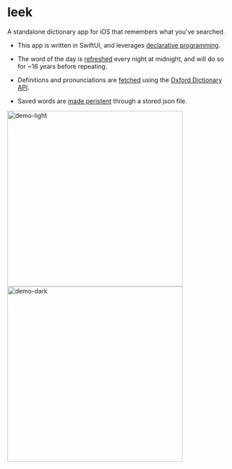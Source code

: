 # leek
A standalone dictionary app for iOS that remembers what you've searched.


- This app is written in SwiftUI, and leverages [declarative programming](https://github.com/DanielToby/leek/blob/main/leek/model/word_database.swift#:~:text=private(set)%20var%20words%3A%20%5BWord%5D%20%3D%20%5B%5D).

- The word of the day is [refreshed](https://github.com/DanielToby/leek/blob/main/leek/controllers/words_controller.swift#:~:text=%7D-,func%20calculateWordOfTheDay()%20%7B,%7D,-//%20Sets%20the%20currentWord) every night at midnight, and will do so for ~16 years before repeating.

- Definitions and pronunciations are [fetched](https://github.com/DanielToby/leek/blob/main/leek/utility/oxford_query_utility.swift#:~:text=func%20queryOxfordDefinitions(query%3A%20String%2C%20completion%3A%20%40escaping%20(WordData)%20%2D%3E%20Void)%20%7B) using the [Oxford Dictionary API](https://developer.oxforddictionaries.com/). 

- Saved words are [made peristent](https://github.com/DanielToby/leek/blob/main/leek/model/word_database.swift#:~:text=static%20func%20load(completion%3A%20%40escaping%20(Result%3C%5BWord%5D%2C%20Error%3E)%2D%3EVoid)%20%7B) through a stored json file.

<img src="demo-light.gif" alt="demo-light" width="400"/>
<img src="demo-dark.gif" alt="demo-dark" width="400"/>
